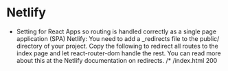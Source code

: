 # Netlify

- Setting for React Apps so routing is handled correctly as a single page application (SPA) Netlify: You need to add a _redirects file to the public/ directory of your project. Copy the following to redirect all routes to the index page and let react-router-dom handle the rest. You can read more about this at the Netlify documentation on redirects. /* /index.html 200
